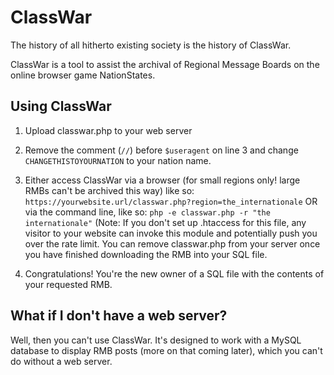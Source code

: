 # ClassWar
The history of all hitherto existing society is the history of ClassWar.

ClassWar is a tool to assist the archival of Regional Message Boards on the online browser game NationStates.

## Using ClassWar

1. Upload classwar.php to your web server

2. Remove the comment (`//`) before `$useragent` on line 3 and change `CHANGETHISTOYOURNATION` to your nation name.
 
3. Either access ClassWar via a browser (for small regions only! large RMBs can't be archived this way) like so: `https://yourwebsite.url/classwar.php?region=the_internationale` OR via the command line, like so: `php -e classwar.php -r "the internationale"` (Note: If you don't set up .htaccess for this file, any visitor to your website can invoke this module and potentially push you over the rate limit. You can remove classwar.php from your server once you have finished downloading the RMB into your SQL file.

4. Congratulations! You're the new owner of a SQL file with the contents of your requested RMB.

## What if I don't have a web server?

Well, then you can't use ClassWar. It's designed to work with a MySQL database to display RMB posts (more on that coming later), which you can't do without a web server.
